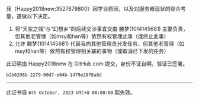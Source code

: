 我（Happy2018new;3527679800）因学业原因，以及对服务器现状的综合考量，遂做以下决定。

1. 将“天空之城”与“幻想乡”的后续交涉事宜交由 滕梦(1014145681) 主要负责，但其他老管理（如msy和han等）依然有权管理此事（或终止此事）
2. 允许 滕梦(1014145681) 代替我向其他管理员分发任务，但其他老管理（如msy和han等）依然有权管理相关联的事物（或取消已下发的任务）

此证明由 Happy2018new 在 GitHub.com 提交，身份不证自明，验证已签署。

`b2b6298b-2279-00d7-e04b-1479e2078a8d`




***
此证书自 `6th October, 2023 UTC+8 00:00:00` 起失效。